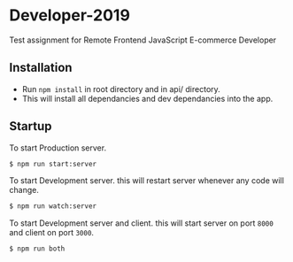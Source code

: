 # Developer-2019
Test assignment for Remote Frontend JavaScript E-commerce Developer

## Installation

  - Run `npm install` in root directory and in api/ directory.
  - This will install all dependancies and dev dependancies into the app.

## Startup

 To start Production server.
 ```sh
 $ npm run start:server
```
 To start Development server. this will restart server whenever any code will change.
 ```sh
 $ npm run watch:server
 ```
To start Development server and client. this will start server on port `8000` and client on port `3000`.
```sh
$ npm run both
```

